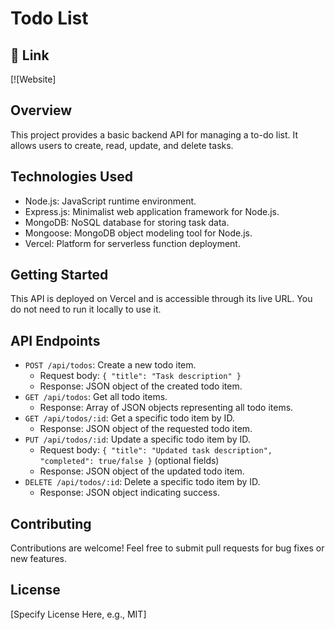 # Todo List



## 🔗 Link
[![Website]

## Overview
This project provides a basic backend API for managing a to-do list. It allows users to create, read, update, and delete tasks.

## Technologies Used

* Node.js: JavaScript runtime environment.
* Express.js: Minimalist web application framework for Node.js.
* MongoDB: NoSQL database for storing task data.
* Mongoose: MongoDB object modeling tool for Node.js.
* Vercel: Platform for serverless function deployment.

## Getting Started

This API is deployed on Vercel and is accessible through its live URL. You do not need to run it locally to use it.

## API Endpoints

* `POST /api/todos`: Create a new todo item.
    * Request body: `{ "title": "Task description" }`
    * Response: JSON object of the created todo item.
* `GET /api/todos`: Get all todo items.
    * Response: Array of JSON objects representing all todo items.
* `GET /api/todos/:id`: Get a specific todo item by ID.
    * Response: JSON object of the requested todo item.
* `PUT /api/todos/:id`: Update a specific todo item by ID.
    * Request body: `{ "title": "Updated task description", "completed": true/false }` (optional fields)
    * Response: JSON object of the updated todo item.
* `DELETE /api/todos/:id`: Delete a specific todo item by ID.
    * Response: JSON object indicating success.

## Contributing

Contributions are welcome! Feel free to submit pull requests for bug fixes or new features.

## License

[Specify License Here, e.g., MIT]
